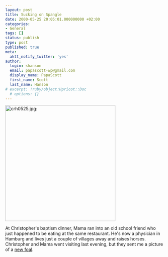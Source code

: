 ```yaml
---
layout: post
title: Sucking on Spangle
date: 2000-05-25 20:05:01.000000000 +02:00
categories:
- General
tags: []
status: publish
type: post
published: true
meta:
  aktt_notify_twitter: 'yes'
author:
  login: shanson
  email: papascott-wp@gmail.com
  display_name: PapaScott
  first_name: Scott
  last_name: Hanson
# excerpt: !ruby/object:Hpricot::Doc
  # options: {}
---
```

<p><img src="http://www.papascott.de/wordpress/wp-content/uploads/2000/05/crh0525.jpg" height="369" width="350" border="0" alt="crh0525.jpg: " /></p>
<p>At Christopher's baptism dinner, Mama ran into an old school friend who just happened to be eating at the same restaurant. He's now a physician in Hamburg and lives just a couple of villages away and raises horses. Christopher and Mama went visiting last evening, but they sent me a picture of a <a href="http://shanson.editthispage.com/pictures/viewer$249">new foal</a>.</p>
